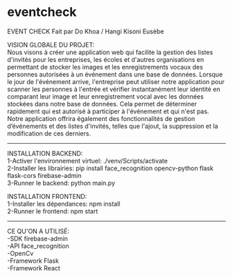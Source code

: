 # eventcheck
EVENT CHECK
Fait par Do Khoa / Hangi Kisoni Eusèbe

VISION GLOBALE DU PROJET: <br/>
Nous visons à créer une application web qui facilite la gestion des listes d'invités pour les entreprises, les écoles et d'autres organisations en permettant de stocker les images et les enregistrements vocaux des personnes autorisées à un événement dans une base de données.
Lorsque le jour de l'événement arrive, l'entreprise peut utiliser notre application pour scanner les personnes à l'entrée et vérifier instantanément leur identité en comparant leur image et leur enregistrement vocal avec les données stockées dans notre base de données. Cela permet de déterminer rapidement qui est autorisé à participer à l'événement et qui n'est pas.
Notre application offrira également des fonctionnalités de gestion d’événements et des listes d'invités, telles que l'ajout, la suppression et la modification de ces derniers.

---------------------------------------------------------------------------------------------------------------------------------

INSTALLATION BACKEND: <br/>
1-Activer l'environnement virtuel: ./venv/Scripts/activate <br/>
2-Installer les librairies: pip install face_recognition opencv-python flask flask-cors firebase-admin <br/>
3-Runner le backend: python main.py <br/>

INSTALLATION FRONTEND: <br/>
1-Installer les dépendances: npm install <br/>
2-Runner le frontend: npm start  <br/>

---------------------------------------------------------------------------------------------------------------------------------

CE QU'ON A UTILISÉ: <br/>
-SDK firebase-admin <br/>
-API face_recognition <br/>
-OpenCv <br/>
-Framework Flask <br/>
-Framework React <br/>